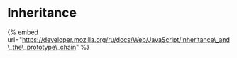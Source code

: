 # Inheritance

{% embed url="https://developer.mozilla.org/ru/docs/Web/JavaScript/Inheritance\_and\_the\_prototype\_chain" %}



